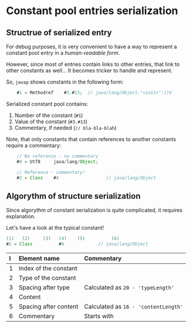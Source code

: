 # Constant pool entries serialization

## Structrue of serialized entry
For debug purposes, it is very convenient to have a way to represent a constant pool entry in a *human-readable form*.

However, since most of entries contain links to other entries, that link to other constants as well... It becomes tricker to handle and represent.

So, `javap` shows constants in the following form:
```java
    #1 = Methodref    #3.#13;  // java/lang/Object."<init>":()V
```
Serialized constant pool contains:
1. Number of the constant (`#1`)
2. Value of the constant  (`#3.#13`)
3. Commentary, if needed  (`// bla-bla-blah`)

Note, that only constants that contain references to another constants require a commentary:
```java
    // No reference - no commentary
    #4 = Utf8     java/lang/Object;

    // Reference - commentary!
    #2 = Class    #4                  // java/lang/Object
```

## Algorythm of structure serialization
Since algorythm of constant serialization is quite complicated, it requires explanation.

Let's have a look at the typical constant!
```java
(1)   (2)     (3)   (4)    (5)          (6)
#2 = Class          #4             // java/lang/Object
```
| I    | Element name          | Commentary                           |
| :--- | :-------------------- | :----------------------------------- |
| 1    | Index of the constant |                                      |
| 2    | Type of the constant  |                                      |
| 3    | Spacing after type    | Calculated as `20 - 'typeLength'`    |
| 4    | Content               |                                      |
| 5    | Spacing after content | Calculated as `16 - 'contentLength'` |
| 6    | Commentary            | Starts with                          |
